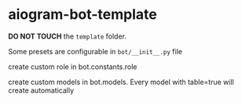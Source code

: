 # aiogram-bot-template

**DO NOT TOUCH** the `template` folder.

Some presets are configurable in `bot/__init__.py` file

<!-- TODO: write that presets -->

create custom role in bot.constants.role

create custom models in bot.models. Every model with table=true will create automatically